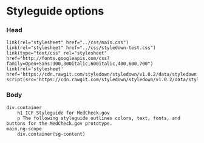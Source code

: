# Styleguide options

### Head

    link(rel="stylesheet" href="../css/main.css")
    link(rel="stylesheet" href="../css/styledown-test.css")
    link(type="text/css" rel="stylesheet" href="http://fonts.googleapis.com/css?family=Open+Sans:300,300italic,600italic,400,600,700")
    link(rel='stylesheet' href='https://cdn.rawgit.com/styledown/styledown/v1.0.2/data/styledown.css')
    script(src='https://cdn.rawgit.com/styledown/styledown/v1.0.2/data/styledown.js')

### Body
	div.container 
		h1 ICF Styleguide for MedCheck.gov
		p The following styleguide outlines colors, text, fonts, and buttons for the MedCheck.gov prototype.
    main.ng-scope
    	div.container(sg-content)